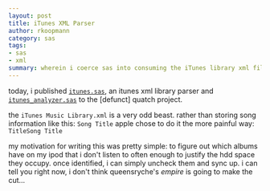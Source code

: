 ```yaml
---
layout: post
title: iTunes XML Parser
author: rkoopmann
category: sas
tags:
- sas
- xml
summary: wherein i coerce sas into consuming the iTunes library xml file.
---
```


today, i published [`itunes.sas`](/assets/sas/itunes.sas), an itunes xml library parser and [`itunes_analyzer.sas`](/assets/sas/itunes_analyzer.sas) to the [defunct] quatch project.

<!--more-->

the `iTunes Music Library.xml` is a very odd beast. rather than storing song information like this: `Song Title` apple chose to do it the more painful way: `TitleSong Title`

my motivation for writing this was pretty simple: to figure out which albums have on my ipod that i don't listen to often enough to justify the hdd space they occupy. once identified, i can simply uncheck them and sync up. i can tell you right now, i don't think queensryche's _empire_ is going to make the cut…
